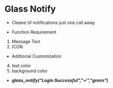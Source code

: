 # Glass Notify

- Cleane UI notifications just one call away

- Function Requirement
1) Message Text
2) ICON

- Addtional Customization
4) text color
5) background color   


-  ***glass_notify("Login Successful","&#10003;","green")***
